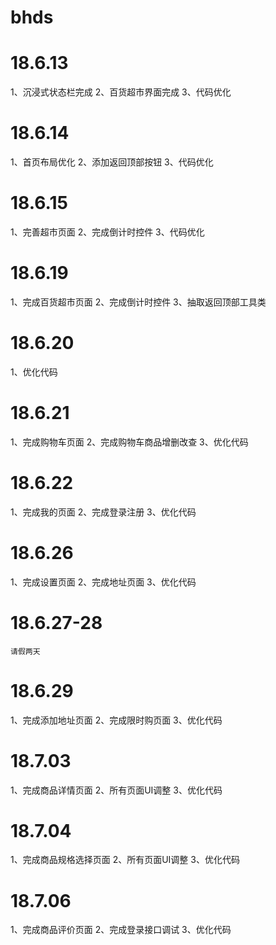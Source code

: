 # bhds

# 18.6.13
  1、沉浸式状态栏完成
  2、百货超市界面完成
  3、代码优化

# 18.6.14
  1、首页布局优化
  2、添加返回顶部按钮
  3、代码优化

# 18.6.15
  1、完善超市页面
  2、完成倒计时控件
  3、代码优化

# 18.6.19
  1、完成百货超市页面
  2、完成倒计时控件
  3、抽取返回顶部工具类

# 18.6.20
  1、优化代码

# 18.6.21
  1、完成购物车页面
  2、完成购物车商品增删改查
  3、优化代码

# 18.6.22
  1、完成我的页面
  2、完成登录注册
  3、优化代码

# 18.6.26
  1、完成设置页面
  2、完成地址页面
  3、优化代码

# 18.6.27-28  
	
	请假两天

# 18.6.29
  1、完成添加地址页面
  2、完成限时购页面
  3、优化代码

# 18.7.03
  1、完成商品详情页面
  2、所有页面UI调整
  3、优化代码

# 18.7.04
  1、完成商品规格选择页面
  2、所有页面UI调整
  3、优化代码

# 18.7.06
  1、完成商品评价页面
  2、完成登录接口调试
  3、优化代码